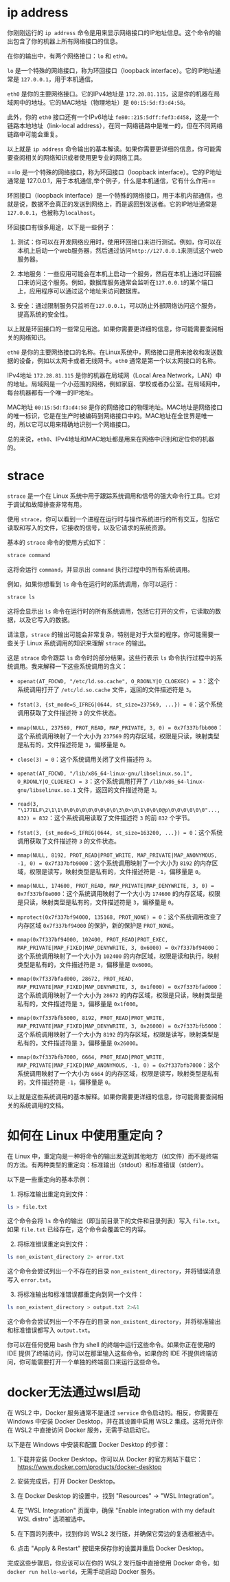 # ip address
你刚刚运行的 `ip address` 命令是用来显示网络接口的IP地址信息。这个命令的输出包含了你的机器上所有网络接口的信息。

在你的输出中，有两个网络接口：`lo` 和 `eth0`。

`lo` 是一个特殊的网络接口，称为环回接口（loopback interface）。它的IP地址通常是 `127.0.0.1`，用于本机通信。

`eth0` 是你的主要网络接口。它的IPv4地址是 `172.28.81.115`，这是你的机器在局域网中的地址。它的MAC地址（物理地址）是 `00:15:5d:f3:d4:58`。

此外，你的 `eth0` 接口还有一个IPv6地址 `fe80::215:5dff:fef3:d458`，这是一个链路本地地址（link-local address），在同一网络链路中是唯一的，但在不同网络链路中可能会重复。

以上就是 `ip address` 命令输出的基本解读。如果你需要更详细的信息，你可能需要查阅相关的网络知识或者使用更专业的网络工具。

==lo 是一个特殊的网络接口，称为环回接口（loopback interface）。它的IP地址通常是 127.0.0.1，用于本机通信,举个例子，什么是本机通信，它有什么作用==

环回接口（loopback interface）是一个特殊的网络接口，用于本机内部通信，也就是说，数据不会真正的发送到网络上，而是返回到发送者。它的IP地址通常是`127.0.0.1`，也被称为`localhost`。

环回接口有很多用途，以下是一些例子：

1. 测试：你可以在开发网络应用时，使用环回接口来进行测试。例如，你可以在本机上启动一个web服务器，然后通过访问`http://127.0.0.1`来测试这个web服务器。

2. 本地服务：一些应用可能会在本机上启动一个服务，然后在本机上通过环回接口来访问这个服务。例如，数据库服务通常会监听在`127.0.0.1`的某个端口上，应用程序可以通过这个地址来访问数据库。

3. 安全：通过限制服务只监听在`127.0.0.1`，可以防止外部网络访问这个服务，提高系统的安全性。

以上就是环回接口的一些常见用途。如果你需要更详细的信息，你可能需要查阅相关的网络知识。

`eth0` 是你的主要网络接口的名称。在Linux系统中，网络接口是用来接收和发送数据的设备，例如以太网卡或者无线网卡。`eth0` 通常是第一个以太网接口的名称。

IPv4地址 `172.28.81.115` 是你的机器在局域网（Local Area Network，LAN）中的地址。局域网是一个小范围的网络，例如家庭、学校或者办公室。在局域网中，每台机器都有一个唯一的IP地址。

MAC地址 `00:15:5d:f3:d4:58` 是你的网络接口的物理地址。MAC地址是网络接口的唯一标识，它是在生产时被编码到网络接口中的。MAC地址在全世界是唯一的，所以它可以用来精确地识别一个网络接口。

总的来说，`eth0`、IPv4地址和MAC地址都是用来在网络中识别和定位你的机器的。

# strace
`strace` 是一个在 Linux 系统中用于跟踪系统调用和信号的强大命令行工具。它对于调试和故障排查非常有用。

使用 `strace`，你可以看到一个进程在运行时与操作系统进行的所有交互，包括它读取和写入的文件，它接收的信号，以及它请求的系统资源。

基本的 `strace` 命令的使用方式如下：

```bash
strace command
```

这将会运行 `command`，并显示出 `command` 执行过程中的所有系统调用。

例如，如果你想看到 `ls` 命令在运行时的系统调用，你可以运行：

```bash
strace ls
```

这将会显示出 `ls` 命令在运行时的所有系统调用，包括它打开的文件，它读取的数据，以及它写入的数据。

请注意，`strace` 的输出可能会非常复杂，特别是对于大型的程序。你可能需要一些关于 Linux 系统调用的知识来理解 `strace` 的输出。

这是 `strace` 命令跟踪 `ls` 命令时的部分结果。这些行表示 `ls` 命令执行过程中的系统调用。我来解释一下这些系统调用的含义：

- `openat(AT_FDCWD, "/etc/ld.so.cache", O_RDONLY|O_CLOEXEC) = 3`：这个系统调用打开了 `/etc/ld.so.cache` 文件，返回的文件描述符是 `3`。

- `fstat(3, {st_mode=S_IFREG|0644, st_size=237569, ...}) = 0`：这个系统调用获取了文件描述符 `3` 的文件状态。

- `mmap(NULL, 237569, PROT_READ, MAP_PRIVATE, 3, 0) = 0x7f337bfbb000`：这个系统调用映射了一个大小为 `237569` 的内存区域，权限是只读，映射类型是私有的，文件描述符是 `3`，偏移量是 `0`。

- `close(3) = 0`：这个系统调用关闭了文件描述符 `3`。

- `openat(AT_FDCWD, "/lib/x86_64-linux-gnu/libselinux.so.1", O_RDONLY|O_CLOEXEC) = 3`：这个系统调用打开了 `/lib/x86_64-linux-gnu/libselinux.so.1` 文件，返回的文件描述符是 `3`。

- `read(3, "\177ELF\2\1\1\0\0\0\0\0\0\0\0\0\3\0>\0\1\0\0\0@p\0\0\0\0\0\0"..., 832) = 832`：这个系统调用读取了文件描述符 `3` 的前 `832` 个字节。

- `fstat(3, {st_mode=S_IFREG|0644, st_size=163200, ...}) = 0`：这个系统调用获取了文件描述符 `3` 的文件状态。

- `mmap(NULL, 8192, PROT_READ|PROT_WRITE, MAP_PRIVATE|MAP_ANONYMOUS, -1, 0) = 0x7f337bfb9000`：这个系统调用映射了一个大小为 `8192` 的内存区域，权限是读写，映射类型是私有的，文件描述符是 `-1`，偏移量是 `0`。

- `mmap(NULL, 174600, PROT_READ, MAP_PRIVATE|MAP_DENYWRITE, 3, 0) = 0x7f337bf8e000`：这个系统调用映射了一个大小为 `174600` 的内存区域，权限是只读，映射类型是私有的，文件描述符是 `3`，偏移量是 `0`。

- `mprotect(0x7f337bf94000, 135168, PROT_NONE) = 0`：这个系统调用改变了内存区域 `0x7f337bf94000` 的保护，新的保护是 `PROT_NONE`。

- `mmap(0x7f337bf94000, 102400, PROT_READ|PROT_EXEC, MAP_PRIVATE|MAP_FIXED|MAP_DENYWRITE, 3, 0x6000) = 0x7f337bf94000`：这个系统调用映射了一个大小为 `102400` 的内存区域，权限是读和执行，映射类型是私有的，文件描述符是 `3`，偏移量是 `0x6000`。

- `mmap(0x7f337bfad000, 28672, PROT_READ, MAP_PRIVATE|MAP_FIXED|MAP_DENYWRITE, 3, 0x1f000) = 0x7f337bfad000`：这个系统调用映射了一个大小为 `28672` 的内存区域，权限是只读，映射类型是私有的，文件描述符是 `3`，偏移量是 `0x1f000`。

- `mmap(0x7f337bfb5000, 8192, PROT_READ|PROT_WRITE, MAP_PRIVATE|MAP_FIXED|MAP_DENYWRITE, 3, 0x26000) = 0x7f337bfb5000`：这个系统调用映射了一个大小为 `8192` 的内存区域，权限是读写，映射类型是私有的，文件描述符是 `3`，偏移量是 `0x26000`。

- `mmap(0x7f337bfb7000, 6664, PROT_READ|PROT_WRITE, MAP_PRIVATE|MAP_FIXED|MAP_ANONYMOUS, -1, 0) = 0x7f337bfb7000`：这个系统调用映射了一个大小为 `6664` 的内存区域，权限是读写，映射类型是私有的，文件描述符是 `-1`，偏移量是 `0`。

以上就是这些系统调用的基本解释。如果你需要更详细的信息，你可能需要查阅相关的系统调用的文档。


# 如何在 Linux 中使用重定向？
在 Linux 中，重定向是一种将命令的输出发送到其他地方（如文件）而不是终端的方法。有两种类型的重定向：标准输出（stdout）和标准错误（stderr）。

以下是一些重定向的基本示例：

1. 将标准输出重定向到文件：

```bash
ls > file.txt
```

这个命令会将 `ls` 命令的输出（即当前目录下的文件和目录列表）写入 `file.txt`。如果 `file.txt` 已经存在，这个命令会覆盖它的内容。

2. 将标准错误重定向到文件：

```bash
ls non_existent_directory 2> error.txt
```

这个命令会尝试列出一个不存在的目录 `non_existent_directory`，并将错误消息写入 `error.txt`。

3. 将标准输出和标准错误都重定向到同一个文件：

```bash
ls non_existent_directory > output.txt 2>&1
```

这个命令会尝试列出一个不存在的目录 `non_existent_directory`，并将标准输出和标准错误都写入 `output.txt`。

你可以在任何使用 bash 作为 shell 的终端中运行这些命令。如果你正在使用的 IDE 提供了终端访问，你可以在那里输入这些命令。如果你的 IDE 不提供终端访问，你可能需要打开一个单独的终端窗口来运行这些命令。


# docker无法通过wsl启动
在 WSL2 中，Docker 服务通常不是通过 `service` 命令启动的。相反，你需要在 Windows 中安装 Docker Desktop，并在其设置中启用 WSL2 集成。这将允许你在 WSL2 中直接访问 Docker 服务，无需手动启动它。

以下是在 Windows 中安装和配置 Docker Desktop 的步骤：

1. 下载并安装 Docker Desktop。你可以从 Docker 的官方网站下载它：https://www.docker.com/products/docker-desktop

2. 安装完成后，打开 Docker Desktop。

3. 在 Docker Desktop 的设置中，找到 "Resources" -> "WSL Integration"。

4. 在 "WSL Integration" 页面中，确保 "Enable integration with my default WSL distro" 选项被选中。

5. 在下面的列表中，找到你的 WSL2 发行版，并确保它旁边的复选框被选中。

6. 点击 "Apply & Restart" 按钮来保存你的设置并重启 Docker Desktop。

完成这些步骤后，你应该可以在你的 WSL2 发行版中直接使用 Docker 命令，如 `docker run hello-world`，无需手动启动 Docker 服务。




